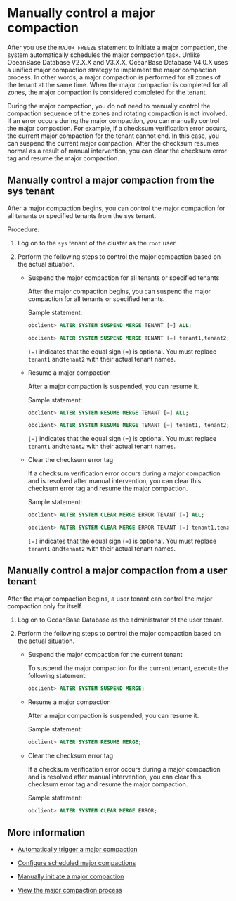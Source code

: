 # Manually control a major compaction

After you use the `MAJOR FREEZE` statement to initiate a major compaction, the system automatically schedules the major compaction task. Unlike OceanBase Database V2.X.X and V3.X.X, OceanBase Database V4.0.X uses a unified major compaction strategy to implement the major compaction process. In other words, a major compaction is performed for all zones of the tenant at the same time. When the major compaction is completed for all zones, the major compaction is considered completed for the tenant.

During the major compaction, you do not need to manually control the compaction sequence of the zones and rotating compaction is not involved. If an error occurs during the major compaction, you can manually control the major compaction. For example, if a checksum verification error occurs, the current major compaction for the tenant cannot end. In this case, you can suspend the current major compaction. After the checksum resumes normal as a result of manual intervention, you can clear the checksum error tag and resume the major compaction.

## Manually control a major compaction from the sys tenant

After a major compaction begins, you can control the major compaction for all tenants or specified tenants from the sys tenant.

Procedure:

1. Log on to the `sys` tenant of the cluster as the `root` user.

2. Perform the following steps to control the major compaction based on the actual situation.

   * Suspend the major compaction for all tenants or specified tenants

      After the major compaction begins, you can suspend the major compaction for all tenants or specified tenants.

      Sample statement:

      ```sql
      obclient> ALTER SYSTEM SUSPEND MERGE TENANT [=] ALL;

      obclient> ALTER SYSTEM SUSPEND MERGE TENANT [=] tenant1,tenant2;
      ```

      `[=]` indicates that the equal sign (=) is optional. You must replace `tenant1` and`tenant2` with their actual tenant names.

   * Resume a major compaction

      After a major compaction is suspended, you can resume it.

      Sample statement:

      ```sql
      obclient> ALTER SYSTEM RESUME MERGE TENANT [=] ALL;

      obclient> ALTER SYSTEM RESUME MERGE TENANT [=] tenant1, tenant2;
      ```

      `[=]` indicates that the equal sign (=) is optional. You must replace `tenant1` and`tenant2` with their actual tenant names.

   * Clear the checksum error tag

      If a checksum verification error occurs during a major compaction and is resolved after manual intervention, you can clear this checksum error tag and resume the major compaction.

      Sample statement:

      ```sql
      obclient> ALTER SYSTEM CLEAR MERGE ERROR TENANT [=] ALL;

      obclient> ALTER SYSTEM CLEAR MERGE ERROR TENANT [=] tenant1,tenant2;
      ```

      `[=]` indicates that the equal sign (=) is optional. You must replace `tenant1` and`tenant2` with their actual tenant names.

## Manually control a major compaction from a user tenant

After the major compaction begins, a user tenant can control the major compaction only for itself.

1. Log on to OceanBase Database as the administrator of the user tenant.

2. Perform the following steps to control the major compaction based on the actual situation.

   * Suspend the major compaction for the current tenant

      To suspend the major compaction for the current tenant, execute the following statement:

      ```sql
      obclient> ALTER SYSTEM SUSPEND MERGE;
      ```

   * Resume a major compaction

      After a major compaction is suspended, you can resume it.

      Sample statement:

      ```sql
      obclient> ALTER SYSTEM RESUME MERGE;
      ```

   * Clear the checksum error tag

      If a checksum verification error occurs during a major compaction and is resolved after manual intervention, you can clear this checksum error tag and resume the major compaction.

      Sample statement:

      ```sql
      obclient> ALTER SYSTEM CLEAR MERGE ERROR;
      ```

## More information

* [Automatically trigger a major compaction](2.automatic-merge-triggering.md)

* [Configure scheduled major compactions](3.scheduled-trigger-merge.md)

* [Manually initiate a major compaction](4.manually-trigger-a-merge.md)

* [View the major compaction process](5.view-merge-process.md)
